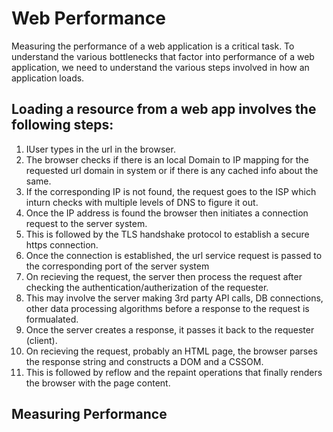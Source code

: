 # Web Performance
Measuring the performance of a web application is a critical task. To understand the various bottlenecks that factor into performance of a web application, we need to understand the various steps involved in how an application loads.

## Loading a resource from a web app involves the following steps:
01. IUser types in the url in the browser.
02. The browser checks if there is an local Domain to IP mapping for the requested url domain in system or if there is any cached info about the same.
03. If the corresponding IP is not found, the request goes to the ISP which inturn checks with multiple levels of DNS to figure it out.
04. Once the IP address is found the browser then initiates a connection request to the server system.
05. This is followed by the TLS handshake protocol to establish a secure https connection.
06. Once the connection is established, the url service request is passed to the corresponding port of the server system
07. On recieving the request, the server then process the request after checking the authentication/autherization of the requester.
08. This may involve the server making 3rd party API calls, DB connections, other data processing algorithms before a response to the request is formualated.
09. Once the server creates a response, it passes it back to the requester (client).
10. On recieving the request, probably an HTML page, the browser parses the response string and constructs a DOM and a CSSOM.
11. This is followed by reflow and the repaint operations that finally renders the browser with the page content.

## Measuring Performance